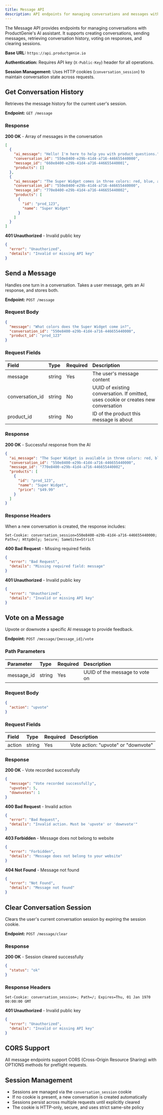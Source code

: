```yaml
---
title: Message API
description: API endpoints for managing conversations and messages with the AI assistant.
---
```


The Message API provides endpoints for managing conversations with ProductGenie's AI assistant. It supports creating conversations, sending messages, retrieving conversation history, voting on responses, and clearing sessions.

**Base URL:** `https://api.productgenie.io`

**Authentication:** Requires API key (`X-Public-Key`) header for all operations.

**Session Management:** Uses HTTP cookies (`conversation_session`) to maintain conversation state across requests.

## Get Conversation History

Retrieves the message history for the current user's session.

**Endpoint:** `GET /message`

### Response

**200 OK** - Array of messages in the conversation

```json
[
  {
    "ai_message": "Hello! I'm here to help you with product questions.",
    "conversation_id": "550e8400-e29b-41d4-a716-446655440000",
    "message_id": "660e8400-e29b-41d4-a716-446655440001",
    "products": []
  },
  {
    "ai_message": "The Super Widget comes in three colors: red, blue, and green.",
    "conversation_id": "550e8400-e29b-41d4-a716-446655440000",
    "message_id": "770e8400-e29b-41d4-a716-446655440002",
    "products": [
      {
        "id": "prod_123",
        "name": "Super Widget"
      }
    ]
  }
]
```

**401 Unauthorized** - Invalid public key

```json
{
  "error": "Unauthorized",
  "details": "Invalid or missing API key"
}
```

## Send a Message

Handles one turn in a conversation. Takes a user message, gets an AI response, and stores both.

**Endpoint:** `POST /message`

### Request Body

```json
{
  "message": "What colors does the Super Widget come in?",
  "conversation_id": "550e8400-e29b-41d4-a716-446655440000",
  "product_id": "prod_123"
}
```

### Request Fields

| Field           | Type   | Required | Description                                                                           |
| :-------------- | :----- | :------- | :------------------------------------------------------------------------------------ |
| message         | string | Yes      | The user's message content                                                            |
| conversation_id | string | No       | UUID of existing conversation. If omitted, uses cookie or creates new conversation   |
| product_id      | string | No       | ID of the product this message is about                                              |

### Response

**200 OK** - Successful response from the AI

```json
{
  "ai_message": "The Super Widget is available in three colors: red, blue, and green. Each color has the same features and specifications.",
  "conversation_id": "550e8400-e29b-41d4-a716-446655440000",
  "message_id": "770e8400-e29b-41d4-a716-446655440002",
  "products": [
    {
      "id": "prod_123",
      "name": "Super Widget",
      "price": "$49.99"
    }
  ]
}
```

### Response Headers

When a new conversation is created, the response includes:

```
Set-Cookie: conversation_session=550e8400-e29b-41d4-a716-446655440000; Path=/; HttpOnly; Secure; SameSite=Strict
```

**400 Bad Request** - Missing required fields

```json
{
  "error": "Bad Request",
  "details": "Missing required field: message"
}
```

**401 Unauthorized** - Invalid public key

```json
{
  "error": "Unauthorized",
  "details": "Invalid or missing API key"
}
```

## Vote on a Message

Upvote or downvote a specific AI message to provide feedback.

**Endpoint:** `POST /message/{message_id}/vote`

### Path Parameters

| Parameter  | Type   | Required | Description                    |
| :--------- | :----- | :------- | :----------------------------- |
| message_id | string | Yes      | UUID of the message to vote on |

### Request Body

```json
{
  "action": "upvote"
}
```

### Request Fields

| Field  | Type   | Required | Description                          |
| :----- | :----- | :------- | :----------------------------------- |
| action | string | Yes      | Vote action: "upvote" or "downvote" |

### Response

**200 OK** - Vote recorded successfully

```json
{
  "message": "Vote recorded successfully",
  "upvotes": 5,
  "downvotes": 1
}
```

**400 Bad Request** - Invalid action

```json
{
  "error": "Bad Request",
  "details": "Invalid action. Must be 'upvote' or 'downvote'"
}
```

**403 Forbidden** - Message does not belong to website

```json
{
  "error": "Forbidden",
  "details": "Message does not belong to your website"
}
```

**404 Not Found** - Message not found

```json
{
  "error": "Not Found",
  "details": "Message not found"
}
```

## Clear Conversation Session

Clears the user's current conversation session by expiring the session cookie.

**Endpoint:** `POST /message/clear`

### Response

**200 OK** - Session cleared successfully

```json
{
  "status": "ok"
}
```

### Response Headers

```
Set-Cookie: conversation_session=; Path=/; Expires=Thu, 01 Jan 1970 00:00:00 GMT
```

**401 Unauthorized** - Invalid public key

```json
{
  "error": "Unauthorized",
  "details": "Invalid or missing API key"
}
```

## CORS Support

All message endpoints support CORS (Cross-Origin Resource Sharing) with OPTIONS methods for preflight requests.

## Session Management

- Sessions are managed via the `conversation_session` cookie
- If no cookie is present, a new conversation is created automatically
- Sessions persist across multiple requests until explicitly cleared
- The cookie is HTTP-only, secure, and uses strict same-site policy